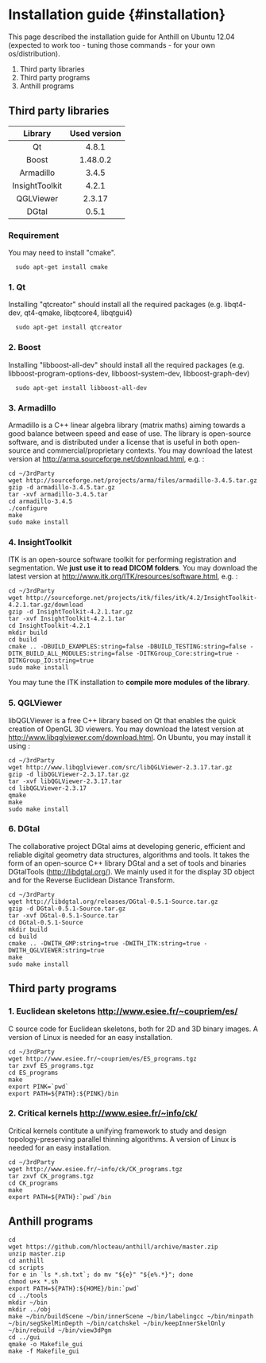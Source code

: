 Installation guide {#installation}
==================
This page described the installation guide for Anthill on Ubuntu 12.04 (expected to work too - tuning those commands - for your own os/distribution).

1. Third party libraries
2. Third party programs
3. Anthill programs

Third party libraries
---------------------

| Library        | Used version |
|:--------------:|:------------:|
| Qt             | 4.8.1        |
| Boost          | 1.48.0.2     |
| Armadillo      | 3.4.5        |
| InsightToolkit | 4.2.1        |
| QGLViewer      | 2.3.17       |
| DGtal          | 0.5.1        |

### Requirement
You may need to install "cmake".
~~~
  sudo apt-get install cmake
~~~

### 1. Qt
Installing "qtcreator" should install all the required packages (e.g. libqt4-dev, qt4-qmake, libqtcore4, libqtgui4)
~~~
  sudo apt-get install qtcreator
~~~

### 2. Boost
Installing "libboost-all-dev" should install all the required packages (e.g. libboost-program-options-dev, libboost-system-dev, libboost-graph-dev)
~~~
  sudo apt-get install libboost-all-dev
~~~

### 3. Armadillo
Armadillo is a C++ linear algebra library (matrix maths) aiming towards a good balance between speed and ease of use.
The library is open-source software, and is distributed under a license that is useful in both open-source and commercial/proprietary contexts.
You may download the latest version at http://arma.sourceforge.net/download.html, e.g. :
~~~
cd ~/3rdParty
wget http://sourceforge.net/projects/arma/files/armadillo-3.4.5.tar.gz
gzip -d armadillo-3.4.5.tar.gz
tar -xvf armadillo-3.4.5.tar
cd armadillo-3.4.5
./configure
make
sudo make install
~~~

### 4. InsightToolkit
ITK is an open-source software toolkit for performing registration and segmentation.
We **just use it to read DICOM folders**.
You may download the latest version at http://www.itk.org/ITK/resources/software.html, e.g. :
~~~
cd ~/3rdParty
wget http://sourceforge.net/projects/itk/files/itk/4.2/InsightToolkit-4.2.1.tar.gz/download
gzip -d InsightToolkit-4.2.1.tar.gz
tar -xvf InsightToolkit-4.2.1.tar
cd InsightToolkit-4.2.1
mkdir build
cd build
cmake .. -DBUILD_EXAMPLES:string=false -DBUILD_TESTING:string=false -DITK_BUILD_ALL_MODULES:string=false -DITKGroup_Core:string=true -DITKGroup_IO:string=true
sudo make install
~~~
You may tune the ITK installation to **compile more modules of the library**.

### 5. QGLViewer

libQGLViewer is a free C++ library based on Qt that enables the quick creation of OpenGL 3D viewers.
You may download the latest version at http://www.libqglviewer.com/download.html.
On Ubuntu, you may install it using :
~~~
cd ~/3rdParty
wget http://www.libqglviewer.com/src/libQGLViewer-2.3.17.tar.gz
gzip -d libQGLViewer-2.3.17.tar.gz
tar -xvf libQGLViewer-2.3.17.tar
cd libQGLViewer-2.3.17
qmake
make
sudo make install
~~~

### 6. DGtal

The collaborative project DGtal aims at developing generic, efficient and reliable digital geometry data structures, algorithms and tools. 
It takes the form of an open-source C++ library DGtal and a set of tools and binaries DGtalTools (http://libdgtal.org/).
We mainly used it for the display 3D object and for the Reverse Euclidean Distance Transform.
~~~
cd ~/3rdParty
wget http://libdgtal.org/releases/DGtal-0.5.1-Source.tar.gz
gzip -d DGtal-0.5.1-Source.tar.gz
tar -xvf DGtal-0.5.1-Source.tar
cd DGtal-0.5.1-Source
mkdir build
cd build
cmake .. -DWITH_GMP:string=true -DWITH_ITK:string=true -DWITH_QGLVIEWER:string=true
make
sudo make install
~~~

Third party programs
--------------------

### 1. Euclidean skeletons http://www.esiee.fr/~coupriem/es/
C source code for Euclidean skeletons, both for 2D and 3D binary images.
A version of Linux is needed for an easy installation.
~~~
cd ~/3rdParty
wget http://www.esiee.fr/~coupriem/es/ES_programs.tgz
tar zxvf ES_programs.tgz
cd ES_programs
make
export PINK=`pwd`
export PATH=${PATH}:${PINK}/bin
~~~

### 2. Critical kernels http://www.esiee.fr/~info/ck/
Critical kernels contitute a unifying framework to study and design topology-preserving parallel thinning algorithms.
A version of Linux is needed for an easy installation.
~~~
cd ~/3rdParty
wget http://www.esiee.fr/~info/ck/CK_programs.tgz
tar zxvf CK_programs.tgz
cd CK_programs
make
export PATH=${PATH}:`pwd`/bin
~~~

Anthill programs
----------------
~~~
cd
wget https://github.com/hlocteau/anthill/archive/master.zip
unzip master.zip
cd anthill
cd scripts
for e in `ls *.sh.txt`; do mv "${e}" "${e%.*}"; done
chmod u+x *.sh
export PATH=${PATH}:${HOME}/bin:`pwd`
cd ../tools
mkdir ~/bin
mkdir ../obj
make ~/bin/buildScene ~/bin/innerScene ~/bin/labelingcc ~/bin/minpath ~/bin/segSkelMinDepth ~/bin/catchskel ~/bin/keepInnerSkelOnly ~/bin/rebuild ~/bin/view3dPgm
cd ../gui
qmake -o Makefile_gui
make -f Makefile_gui
~~~

